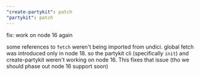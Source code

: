 ```yaml
---
"create-partykit": patch
"partykit": patch
---
```


fix: work on node 16 again

some references to `fetch` weren't being imported from undici. global fetch was introduced only in node 18. so the partykit cli (specifically `init`) and create-partykit weren't working on node 16. This fixes that issue (tho we should phase out node 16 support soon)
